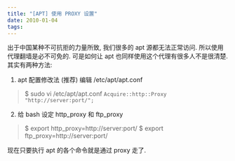 ```yaml
---
title: "[APT] 使用 PROXY 设置"
date: 2010-01-04
tags:
---
```


出于中国某种不可抗拒的力量所致, 我们很多的 apt 源都无法正常访问. 所以使用代理翻墙是必不可免的. 可是如何让 apt 也同样使用这个代理有很多人不是很清楚. 其实有两种方法:

1. apt 配置修改法 (推荐)
编辑 /etc/apt/apt.conf
<blockquote>$ sudo vi /etc/apt/apt.conf
<code>Acquire::http::Proxy "http://server:port/";</code></blockquote>

2. 给 bash 设定 http_proxy 和 ftp_proxy
<blockquote>$ export http_proxy=http://server:port/
$ export ftp_proxy=http://server:port/</blockquote>

现在只要执行 apt 的各个命令就是通过 proxy 走了.
